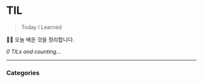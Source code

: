 # TIL
> Today I Learned

🏄‍♂️ 오늘 배운 것을 정리합니다.  


_0 TILs and counting..._

---

### Categories


[1]: https://simonwillison.net/2020/Apr/20/self-rewriting-readme/
[2]: https://github.com/jbranchaud/til

